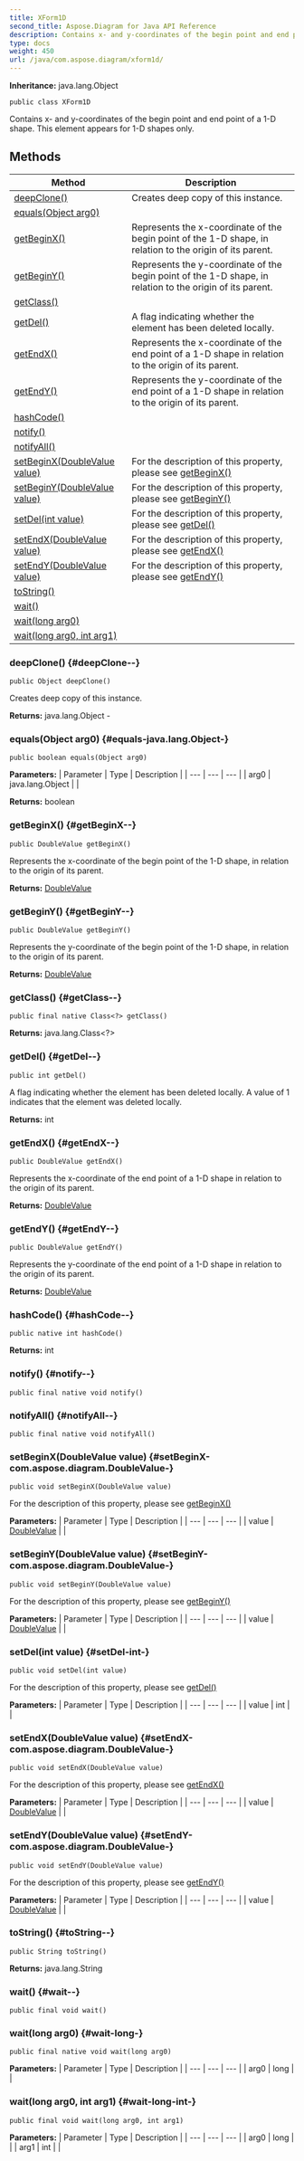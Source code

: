 ```yaml
---
title: XForm1D
second_title: Aspose.Diagram for Java API Reference
description: Contains x- and y-coordinates of the begin point and end point of a 1-D shape.
type: docs
weight: 450
url: /java/com.aspose.diagram/xform1d/
---
```


**Inheritance:**
java.lang.Object
```
public class XForm1D
```

Contains x- and y-coordinates of the begin point and end point of a 1-D shape. This element appears for 1-D shapes only.
## Methods

| Method | Description |
| --- | --- |
| [deepClone()](#deepClone--) | Creates deep copy of this instance. |
| [equals(Object arg0)](#equals-java.lang.Object-) |  |
| [getBeginX()](#getBeginX--) | Represents the x-coordinate of the begin point of the 1-D shape, in relation to the origin of its parent. |
| [getBeginY()](#getBeginY--) | Represents the y-coordinate of the begin point of the 1-D shape, in relation to the origin of its parent. |
| [getClass()](#getClass--) |  |
| [getDel()](#getDel--) | A flag indicating whether the element has been deleted locally. |
| [getEndX()](#getEndX--) | Represents the x-coordinate of the end point of a 1-D shape in relation to the origin of its parent. |
| [getEndY()](#getEndY--) | Represents the y-coordinate of the end point of a 1-D shape in relation to the origin of its parent. |
| [hashCode()](#hashCode--) |  |
| [notify()](#notify--) |  |
| [notifyAll()](#notifyAll--) |  |
| [setBeginX(DoubleValue value)](#setBeginX-com.aspose.diagram.DoubleValue-) | For the description of this property, please see [getBeginX()](../../com.aspose.diagram/xform1d\#getBeginX--) |
| [setBeginY(DoubleValue value)](#setBeginY-com.aspose.diagram.DoubleValue-) | For the description of this property, please see [getBeginY()](../../com.aspose.diagram/xform1d\#getBeginY--) |
| [setDel(int value)](#setDel-int-) | For the description of this property, please see [getDel()](../../com.aspose.diagram/xform1d\#getDel--) |
| [setEndX(DoubleValue value)](#setEndX-com.aspose.diagram.DoubleValue-) | For the description of this property, please see [getEndX()](../../com.aspose.diagram/xform1d\#getEndX--) |
| [setEndY(DoubleValue value)](#setEndY-com.aspose.diagram.DoubleValue-) | For the description of this property, please see [getEndY()](../../com.aspose.diagram/xform1d\#getEndY--) |
| [toString()](#toString--) |  |
| [wait()](#wait--) |  |
| [wait(long arg0)](#wait-long-) |  |
| [wait(long arg0, int arg1)](#wait-long-int-) |  |
### deepClone() {#deepClone--}
```
public Object deepClone()
```


Creates deep copy of this instance.

**Returns:**
java.lang.Object - 
### equals(Object arg0) {#equals-java.lang.Object-}
```
public boolean equals(Object arg0)
```




**Parameters:**
| Parameter | Type | Description |
| --- | --- | --- |
| arg0 | java.lang.Object |  |

**Returns:**
boolean
### getBeginX() {#getBeginX--}
```
public DoubleValue getBeginX()
```


Represents the x-coordinate of the begin point of the 1-D shape, in relation to the origin of its parent.

**Returns:**
[DoubleValue](../../com.aspose.diagram/doublevalue)
### getBeginY() {#getBeginY--}
```
public DoubleValue getBeginY()
```


Represents the y-coordinate of the begin point of the 1-D shape, in relation to the origin of its parent.

**Returns:**
[DoubleValue](../../com.aspose.diagram/doublevalue)
### getClass() {#getClass--}
```
public final native Class<?> getClass()
```




**Returns:**
java.lang.Class<?>
### getDel() {#getDel--}
```
public int getDel()
```


A flag indicating whether the element has been deleted locally. A value of 1 indicates that the element was deleted locally.

**Returns:**
int
### getEndX() {#getEndX--}
```
public DoubleValue getEndX()
```


Represents the x-coordinate of the end point of a 1-D shape in relation to the origin of its parent.

**Returns:**
[DoubleValue](../../com.aspose.diagram/doublevalue)
### getEndY() {#getEndY--}
```
public DoubleValue getEndY()
```


Represents the y-coordinate of the end point of a 1-D shape in relation to the origin of its parent.

**Returns:**
[DoubleValue](../../com.aspose.diagram/doublevalue)
### hashCode() {#hashCode--}
```
public native int hashCode()
```




**Returns:**
int
### notify() {#notify--}
```
public final native void notify()
```




### notifyAll() {#notifyAll--}
```
public final native void notifyAll()
```




### setBeginX(DoubleValue value) {#setBeginX-com.aspose.diagram.DoubleValue-}
```
public void setBeginX(DoubleValue value)
```


For the description of this property, please see [getBeginX()](../../com.aspose.diagram/xform1d\#getBeginX--)

**Parameters:**
| Parameter | Type | Description |
| --- | --- | --- |
| value | [DoubleValue](../../com.aspose.diagram/doublevalue) |  |

### setBeginY(DoubleValue value) {#setBeginY-com.aspose.diagram.DoubleValue-}
```
public void setBeginY(DoubleValue value)
```


For the description of this property, please see [getBeginY()](../../com.aspose.diagram/xform1d\#getBeginY--)

**Parameters:**
| Parameter | Type | Description |
| --- | --- | --- |
| value | [DoubleValue](../../com.aspose.diagram/doublevalue) |  |

### setDel(int value) {#setDel-int-}
```
public void setDel(int value)
```


For the description of this property, please see [getDel()](../../com.aspose.diagram/xform1d\#getDel--)

**Parameters:**
| Parameter | Type | Description |
| --- | --- | --- |
| value | int |  |

### setEndX(DoubleValue value) {#setEndX-com.aspose.diagram.DoubleValue-}
```
public void setEndX(DoubleValue value)
```


For the description of this property, please see [getEndX()](../../com.aspose.diagram/xform1d\#getEndX--)

**Parameters:**
| Parameter | Type | Description |
| --- | --- | --- |
| value | [DoubleValue](../../com.aspose.diagram/doublevalue) |  |

### setEndY(DoubleValue value) {#setEndY-com.aspose.diagram.DoubleValue-}
```
public void setEndY(DoubleValue value)
```


For the description of this property, please see [getEndY()](../../com.aspose.diagram/xform1d\#getEndY--)

**Parameters:**
| Parameter | Type | Description |
| --- | --- | --- |
| value | [DoubleValue](../../com.aspose.diagram/doublevalue) |  |

### toString() {#toString--}
```
public String toString()
```




**Returns:**
java.lang.String
### wait() {#wait--}
```
public final void wait()
```




### wait(long arg0) {#wait-long-}
```
public final native void wait(long arg0)
```




**Parameters:**
| Parameter | Type | Description |
| --- | --- | --- |
| arg0 | long |  |

### wait(long arg0, int arg1) {#wait-long-int-}
```
public final void wait(long arg0, int arg1)
```




**Parameters:**
| Parameter | Type | Description |
| --- | --- | --- |
| arg0 | long |  |
| arg1 | int |  |

